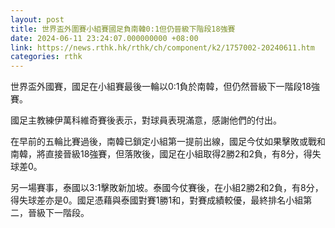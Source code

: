 ```yaml
---
layout: post
title: 世界盃外圍賽小組賽國足負南韓0:1但仍晉級下階段18強賽
date: 2024-06-11 23:24:07.000000000 +08:00
link: https://news.rthk.hk/rthk/ch/component/k2/1757002-20240611.htm
categories: rthk
---
```


世界盃外國賽，國足在小組賽最後一輪以0:1負於南韓，但仍然晉級下一階段18強賽。

國足主教練伊萬科維奇賽後表示，對球員表現滿意，感謝他們的付出。

在早前的五輪比賽過後，南韓已鎖定小組第一提前出線，國足今仗如果擊敗或戰和南韓，將直接晉級18強賽，但落敗後，國足在小組取得2勝2和2負，有8分，得失球差0。

另一場賽事，泰國以3:1擊敗新加坡。泰國今仗賽後，在小組2勝2和2負，有8分，得失球差亦是0。國足憑藉與泰國對賽1勝1和，對賽成績較優，最終排名小組第二，晉級下一階段。
